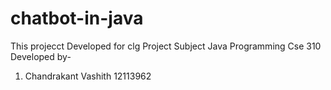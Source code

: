 # chatbot-in-java
This projecct Developed for clg Project Subject Java Programming Cse 310 Developed by-
1. Chandrakant Vashith 12113962


